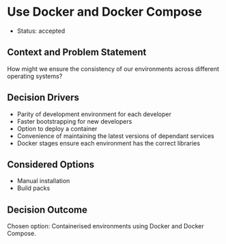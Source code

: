 # Use Docker and Docker Compose

* Status: accepted

## Context and Problem Statement

How might we ensure the consistency of our environments across different operating systems?

## Decision Drivers <!-- optional -->

* Parity of development environment for each developer
* Faster bootstrapping for new developers
* Option to deploy a container
* Convenience of maintaining the latest versions of dependant services
* Docker stages ensure each environment has the correct libraries

## Considered Options

* Manual installation
* Build packs

## Decision Outcome

Chosen option: Containerised environments using Docker and Docker Compose.